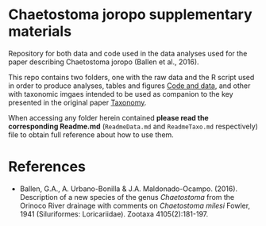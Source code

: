 Chaetostoma joropo supplementary materials
===============

Repository for both data and code used in the data analyses used for the paper describing Chaetostoma joropo (Ballen et al., 2016). 

This repo contains two folders, one with the raw data and the R script used in order to produce analyses, tables and figures [Code and data](https://github.com/gaballench/Cjoropo/blob/master/Code%20and%20data/ReadmeData.md), and other with taxonomic imgaes intended to be used as companion to the key presented in the original paper [Taxonomy](https://github.com/gaballench/Cjoropo/blob/master/Taxonomy/ReadmeTaxo.md). 

When accessing any folder herein contained **please read the corresponding Readme.md** (`ReadmeData.md` and `ReadmeTaxo.md` respectively) file to obtain full reference about how to use them.

References
==============

* Ballen, G.A., A. Urbano-Bonilla & J.A. Maldonado-Ocampo. (2016). Description of a new species of the genus *Chaetostoma* from the Orinoco River drainage with comments on *Chaetostoma milesi* Fowler, 1941 (Siluriformes: Loricariidae). Zootaxa 4105(2):181-197.
